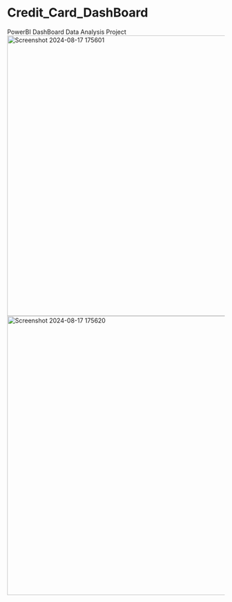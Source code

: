 # Credit_Card_DashBoard
PowerBI DashBoard Data Analysis Project
<br>
<img width="650" alt="Screenshot 2024-08-17 175601" src="https://github.com/user-attachments/assets/0380462d-69a4-4db3-81ad-e8c97bc02f2a">
<img width="647" alt="Screenshot 2024-08-17 175620" src="https://github.com/user-attachments/assets/eb73b4b3-2b20-4d88-bf71-8ffed77f0393">
